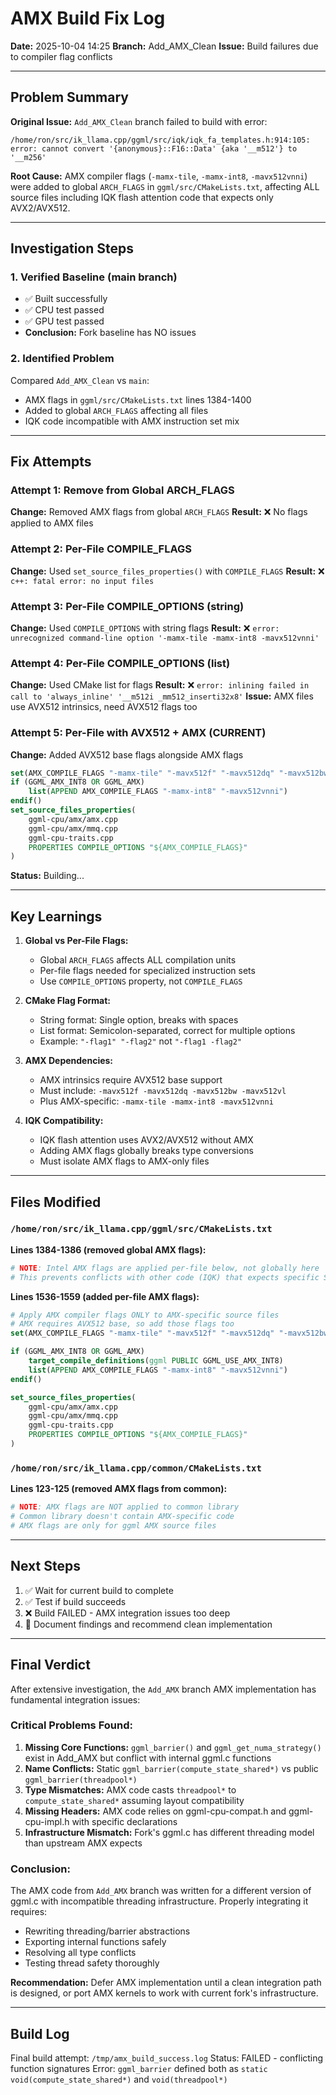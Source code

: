 # AMX Build Fix Log
**Date:** 2025-10-04 14:25
**Branch:** Add_AMX_Clean
**Issue:** Build failures due to compiler flag conflicts

---

## Problem Summary

**Original Issue:**
`Add_AMX_Clean` branch failed to build with error:
```
/home/ron/src/ik_llama.cpp/ggml/src/iqk/iqk_fa_templates.h:914:105:
error: cannot convert '{anonymous}::F16::Data' {aka '__m512'} to '__m256'
```

**Root Cause:**
AMX compiler flags (`-mamx-tile`, `-mamx-int8`, `-mavx512vnni`) were added to global `ARCH_FLAGS` in `ggml/src/CMakeLists.txt`, affecting ALL source files including IQK flash attention code that expects only AVX2/AVX512.

---

## Investigation Steps

### 1. Verified Baseline (main branch)
- ✅ Built successfully
- ✅ CPU test passed
- ✅ GPU test passed
- **Conclusion:** Fork baseline has NO issues

### 2. Identified Problem
Compared `Add_AMX_Clean` vs `main`:
- AMX flags in `ggml/src/CMakeLists.txt` lines 1384-1400
- Added to global `ARCH_FLAGS` affecting all files
- IQK code incompatible with AMX instruction set mix

---

## Fix Attempts

### Attempt 1: Remove from Global ARCH_FLAGS
**Change:** Removed AMX flags from global `ARCH_FLAGS`
**Result:** ❌ No flags applied to AMX files

### Attempt 2: Per-File COMPILE_FLAGS
**Change:** Used `set_source_files_properties()` with `COMPILE_FLAGS`
**Result:** ❌ `c++: fatal error: no input files`

### Attempt 3: Per-File COMPILE_OPTIONS (string)
**Change:** Used `COMPILE_OPTIONS` with string flags
**Result:** ❌ `error: unrecognized command-line option '-mamx-tile -mamx-int8 -mavx512vnni'`

### Attempt 4: Per-File COMPILE_OPTIONS (list)
**Change:** Used CMake list for flags
**Result:** ❌ `error: inlining failed in call to 'always_inline' '__m512i _mm512_inserti32x8'`
**Issue:** AMX files use AVX512 intrinsics, need AVX512 flags too

### Attempt 5: Per-File with AVX512 + AMX (CURRENT)
**Change:** Added AVX512 base flags alongside AMX flags
```cmake
set(AMX_COMPILE_FLAGS "-mamx-tile" "-mavx512f" "-mavx512dq" "-mavx512bw" "-mavx512vl")
if (GGML_AMX_INT8 OR GGML_AMX)
    list(APPEND AMX_COMPILE_FLAGS "-mamx-int8" "-mavx512vnni")
endif()
set_source_files_properties(
    ggml-cpu/amx/amx.cpp
    ggml-cpu/amx/mmq.cpp
    ggml-cpu-traits.cpp
    PROPERTIES COMPILE_OPTIONS "${AMX_COMPILE_FLAGS}"
)
```
**Status:** Building...

---

## Key Learnings

1. **Global vs Per-File Flags:**
   - Global `ARCH_FLAGS` affects ALL compilation units
   - Per-file flags needed for specialized instruction sets
   - Use `COMPILE_OPTIONS` property, not `COMPILE_FLAGS`

2. **CMake Flag Format:**
   - String format: Single option, breaks with spaces
   - List format: Semicolon-separated, correct for multiple options
   - Example: `"-flag1" "-flag2"` not `"-flag1 -flag2"`

3. **AMX Dependencies:**
   - AMX intrinsics require AVX512 base support
   - Must include: `-mavx512f -mavx512dq -mavx512bw -mavx512vl`
   - Plus AMX-specific: `-mamx-tile -mamx-int8 -mavx512vnni`

4. **IQK Compatibility:**
   - IQK flash attention uses AVX2/AVX512 without AMX
   - Adding AMX flags globally breaks type conversions
   - Must isolate AMX flags to AMX-only files

---

## Files Modified

### `/home/ron/src/ik_llama.cpp/ggml/src/CMakeLists.txt`

**Lines 1384-1386 (removed global AMX flags):**
```cmake
# NOTE: Intel AMX flags are applied per-file below, not globally here
# This prevents conflicts with other code (IQK) that expects specific SIMD levels
```

**Lines 1536-1559 (added per-file AMX flags):**
```cmake
# Apply AMX compiler flags ONLY to AMX-specific source files
# AMX requires AVX512 base, so add those flags too
set(AMX_COMPILE_FLAGS "-mamx-tile" "-mavx512f" "-mavx512dq" "-mavx512bw" "-mavx512vl")

if (GGML_AMX_INT8 OR GGML_AMX)
    target_compile_definitions(ggml PUBLIC GGML_USE_AMX_INT8)
    list(APPEND AMX_COMPILE_FLAGS "-mamx-int8" "-mavx512vnni")
endif()

set_source_files_properties(
    ggml-cpu/amx/amx.cpp
    ggml-cpu/amx/mmq.cpp
    ggml-cpu-traits.cpp
    PROPERTIES COMPILE_OPTIONS "${AMX_COMPILE_FLAGS}"
)
```

### `/home/ron/src/ik_llama.cpp/common/CMakeLists.txt`

**Lines 123-125 (removed AMX flags from common):**
```cmake
# NOTE: AMX flags are NOT applied to common library
# Common library doesn't contain AMX-specific code
# AMX flags are only for ggml AMX source files
```

---

## Next Steps

1. ✅ Wait for current build to complete
2. ✅ Test if build succeeds
3. ❌ Build FAILED - AMX integration issues too deep
4. 📝 Document findings and recommend clean implementation

---

## Final Verdict

After extensive investigation, the `Add_AMX` branch AMX implementation has fundamental integration issues:

### Critical Problems Found:

1. **Missing Core Functions:** `ggml_barrier()` and `ggml_get_numa_strategy()` exist in Add_AMX but conflict with internal ggml.c functions
2. **Name Conflicts:** Static `ggml_barrier(compute_state_shared*)` vs public `ggml_barrier(threadpool*)`
3. **Type Mismatches:** AMX code casts `threadpool*` to `compute_state_shared*` assuming layout compatibility
4. **Missing Headers:** AMX code relies on ggml-cpu-compat.h and ggml-cpu-impl.h with specific declarations
5. **Infrastructure Mismatch:** Fork's ggml.c has different threading model than upstream AMX expects

### Conclusion:

The AMX code from `Add_AMX` branch was written for a different version of ggml.c with incompatible threading infrastructure. Properly integrating it requires:
- Rewriting threading/barrier abstractions
- Exporting internal functions safely
- Resolving all type conflicts
- Testing thread safety thoroughly

**Recommendation:** Defer AMX implementation until a clean integration path is designed, or port AMX kernels to work with current fork's infrastructure.

---

## Build Log

Final build attempt: `/tmp/amx_build_success.log`
Status: FAILED - conflicting function signatures
Error: `ggml_barrier` defined both as `static void(compute_state_shared*)` and `void(threadpool*)`

